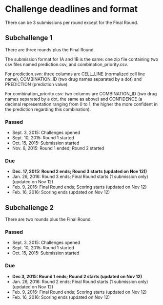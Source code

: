 # Challenge deadlines and format
There can be 3 submissions per round except for the Final Round.

## Subchallenge 1
There are three rounds plus the Final Round.

The submission format for 1A and 1B is the same: one zip file containing two csv files named prediction.csv, and combination_priority.csv.

For prediction.svn: three columns are CELL_LINE (normalized cell line name), COMBINATION_ID (two drug names separated by a dot) and PREDICTION (prediction value).

For combination_priority.csv: two columns are COMBINATION_ID (two drug names separated by a dot, the same as above) and CONFIDENCE (a decimal representation ranging from 0 to 1, the higher the more confident in the prediction regarding this combination).

### Passed
* Sept. 3, 2015: Challenges opened
* Sept. 10, 2015: Round 1 started
* Oct. 15, 2015: Submission started
* Nov. 6, 2015: Round 1 ended; Round 2 started

### Due
* **Dec. 17, 2015: Round 2 ends; Round 3 starts (updated on Nov 12))**
* Jan. 26, 2016: Round 3 ends; Final Round starts (1 submission only) (updated on Nov 12)
* Feb. 9, 2016: Final Round ends; Scoring starts (updated on Nov 12)
* Feb. 16, 2016: Scoring ends (updated on Nov 12)

## Subchallenge 2
There are two rounds plus the Final Round.

### Passed
* Sept. 3, 2015: Challenges opened
* Sept. 10, 2015: Round 1 started
* Oct. 15, 2015: Submission started

### Due
* **Dec 3, 2015: Round 1 ends; Round 2 starts (updated on Nov 12)**
* Jan. 26, 2016: Round 2 ends; Final Round starts (1 submission only) (updated on Nov 12)
* Feb. 9, 2016: Final Round ends; Scoring starts (updated on Nov 12)
* Feb. 16, 2016: Scoring ends (updated on Nov 12)
